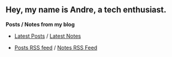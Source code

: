 ## Hey, my name is Andre, a tech enthusiast.

**Posts / Notes from my blog**

* [Latest Posts](https://abf.li/) / [Latest Notes](https://abf.li/notes)

* [Posts RSS feed](https://abf.li/feed.xml) / [Notes RSS Feed](https://abf.li/notes.xml)
